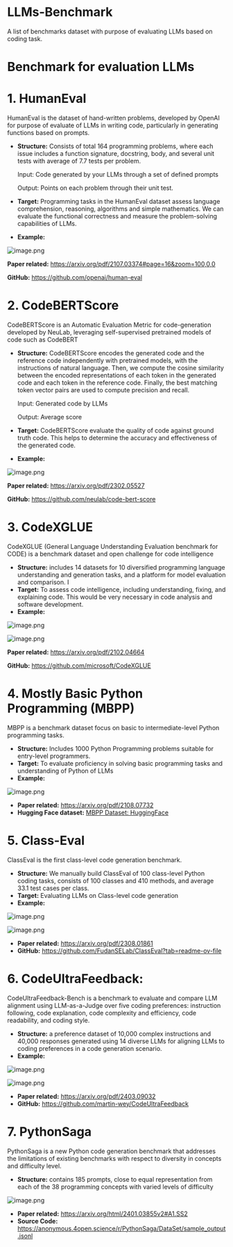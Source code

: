 # LLMs-Benchmark
A list of benchmarks dataset with purpose of evaluating LLMs based on coding task. 
# Benchmark for evaluation LLMs

# **1. HumanEval**

HumanEval is the dataset of hand-written problems, developed by OpenAI for purpose of evaluate of LLMs in writing code, particularly in generating functions based on prompts.

- **Structure:** Consists of total 164 programming problems, where each issue includes a function signature, docstring, body, and several unit tests with average of 7.7 tests per problem.
    
    Input: Code generated by your LLMs through a set of defined prompts 
    
    Output: Points on each problem through their unit test.
    
- **Target:** Programming tasks in the HumanEval dataset assess language comprehension, reasoning, algorithms and simple mathematics. We can evaluate the functional correctness and measure the problem-solving capabilities of LLMs.
- **Example:**

![image.png](https://prod-files-secure.s3.us-west-2.amazonaws.com/12a72466-d1d9-4c53-9d23-dea80619583f/4dde8055-036b-48fd-a339-91d382b2d165/image.png)

**Paper related:** https://arxiv.org/pdf/2107.03374#page=16&zoom=100,0,0

**GitHub:** https://github.com/openai/human-eval

# **2. CodeBERTScore**

CodeBERTScore is an Automatic Evaluation Metric for code-generation developed by NeuLab, leveraging self-supervised pretrained models of code such as CodeBERT

- **Structure:** CodeBERTScore encodes the generated code and the reference code independently with pretrained  models, with the instructions of natural language. Then, we compute the cosine similarity between the encoded representations of each token in the generated code and each token in the reference code. Finally, the best matching token vector pairs are used to compute precision and recall.
    
    Input: Generated code by LLMs
    
    Output: Average score 
    
- **Target:** CodeBERTScore evaluate the quality of code against ground truth code. This helps to determine the accuracy and effectiveness of the generated code.
- **Example:**

![image.png](https://prod-files-secure.s3.us-west-2.amazonaws.com/12a72466-d1d9-4c53-9d23-dea80619583f/f0cf21d0-88c2-442f-ae67-eccb8cba37f7/image.png)

**Paper related:** https://arxiv.org/pdf/2302.05527

**GitHub:** https://github.com/neulab/code-bert-score

# **3. CodeXGLUE**

CodeXGLUE (General Language Understanding Evaluation benchmark for CODE) is a benchmark dataset and open challenge for code intelligence

- **Structure:**  includes 14 datasets for 10 diversified programming language understanding and generation tasks, and a platform for model evaluation and comparison. I
- **Target:** To assess code intelligence, including understanding, fixing, and explaining code. This would be very necessary in code analysis and software development.
- **Example:**

![image.png](https://prod-files-secure.s3.us-west-2.amazonaws.com/12a72466-d1d9-4c53-9d23-dea80619583f/19159416-d4a8-445b-acc8-1ac7db4ec8e4/image.png)

![image.png](https://prod-files-secure.s3.us-west-2.amazonaws.com/12a72466-d1d9-4c53-9d23-dea80619583f/945c2fbf-4300-4b32-9f56-e09a985d2681/image.png)

**Paper related:** https://arxiv.org/pdf/2102.04664

**GitHub:** https://github.com/microsoft/CodeXGLUE

# 4. Mostly Basic Python Programming (MBPP)

MBPP is a benchmark dataset focus on basic to intermediate-level Python programming tasks.

- **Structure:** Includes 1000 Python Programming problems suitable for entry-level programmers.
- **Target:** To evaluate proficiency in solving basic programming tasks and understanding of Python of LLMs
- **Example:**

![image.png](https://prod-files-secure.s3.us-west-2.amazonaws.com/12a72466-d1d9-4c53-9d23-dea80619583f/722ecb35-6076-4ad6-8e30-2aecb5c9680f/image.png)

- **Paper related:** https://arxiv.org/pdf/2108.07732
- **Hugging Face dataset:**  [MBPP Dataset: HuggingFace](https://huggingface.co/datasets/mbpp)

# 5. Class-Eval

ClassEval is the first class-level code generation benchmark.

- **Structure:** We manually build ClassEval of 100 class-level Python coding tasks, consists of 100 classes and 410 methods, and average 33.1 test cases per class.
- **Target:** Evaluating LLMs on Class-level code generation
- **Example:**

![image.png](https://prod-files-secure.s3.us-west-2.amazonaws.com/12a72466-d1d9-4c53-9d23-dea80619583f/ce394261-f619-476b-9179-9894dbd205ce/image.png)

![image.png](https://prod-files-secure.s3.us-west-2.amazonaws.com/12a72466-d1d9-4c53-9d23-dea80619583f/74856217-6a43-4a2b-92f7-0b739d4f8efb/image.png)

- **Paper related:** https://arxiv.org/pdf/2308.01861
- **GitHub:** https://github.com/FudanSELab/ClassEval?tab=readme-ov-file

# 6. CodeUltraFeedback:

CodeUltraFeedback-Bench is a benchmark to evaluate and compare LLM alignment using LLM-as-a-Judge over five coding preferences: instruction following, code explanation, code complexity and efficiency, code readability, and coding style.

- **Structure:**  a preference dataset of 10,000 complex instructions and 40,000 responses generated using 14 diverse LLMs for aligning LLMs to coding preferences in a code generation scenario.
- **Example:**

![image.png](https://prod-files-secure.s3.us-west-2.amazonaws.com/12a72466-d1d9-4c53-9d23-dea80619583f/eddd18f4-8c7e-43c2-9af2-03b6222c039b/image.png)

![image.png](https://prod-files-secure.s3.us-west-2.amazonaws.com/12a72466-d1d9-4c53-9d23-dea80619583f/6b9dbbde-ae44-4087-bd85-fbfabdc0d6dd/image.png)

- **Paper related:** https://arxiv.org/pdf/2403.09032
- **GitHub:** https://github.com/martin-wey/CodeUltraFeedback

# 7. PythonSaga

PythonSaga is a new Python code generation benchmark that addresses the limitations of existing benchmarks with respect to diversity in concepts and difficulty level.

- **Structure:** contains 185 prompts, close to equal representation from each of the 38 programming concepts with varied levels of difficulty

![image.png](https://prod-files-secure.s3.us-west-2.amazonaws.com/12a72466-d1d9-4c53-9d23-dea80619583f/1ef61a8f-f2ea-4b63-9ef4-def9627c2bf3/image.png)

- **Paper related:** https://arxiv.org/html/2401.03855v2#A1.SS2
- **Source Code:** https://anonymous.4open.science/r/PythonSaga/DataSet/sample_output.jsonl
